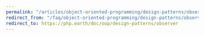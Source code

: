 ```yaml
---
permalink: "/articles/object-oriented-programming/design-patterns/observer/"
redirect_from: "/faq/object-oriented-programming/design-patterns/observer/"
redirect_to: https://php.earth/doc/oop/design-patterns/observer
---
```


